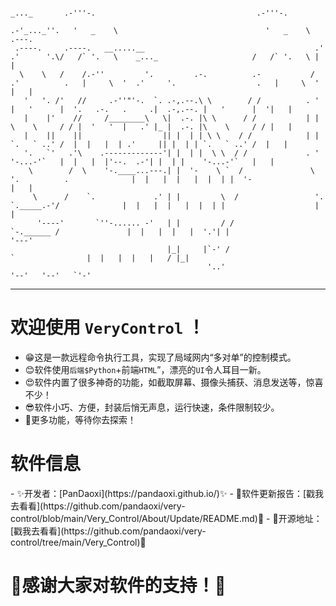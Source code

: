 ```
                                                                         _..._       .-'''-.                                    .-'''-.
                                                                      .-'_..._''.   '   _    \                                 '   _    \  .---.
 .----.     .----.   __.....__                                      .' .'      '.\/   /` '.   \    _..._                     /   /` '.   \ |   |
  \    \   /    /.-''         '.         .-.          .-           / .'          .   |     \  '  .'     '.                  .   |     \  ' |   |
   '   '. /'   //     .-''"'-.  `. .-,.--.\ \        / /          . '            |   '      |  '.   .-.   .     .|  .-,.--. |   '      |  '|   |
   |    |'    //     /________\   \|  .-. |\ \      / /           | |            \    \     / / |  '   '  |   .' |_ |  .-. |\    \     / / |   |
   |    ||    ||                  || |  | | \ \    / /            | |             `.   ` ..' /  |  |   |  | .'     || |  | | `.   ` ..' /  |   |
   '.   `'   .'\    .-------------'| |  | |  \ \  / /             . '                '-...-'`   |  |   |  |'--.  .-'| |  | |    '-...-'`   |   |
    \        /  \    '-.____...---.| |  '-    \ `  /               \ '.          .              |  |   |  |   |  |  | |  '-                |   |
     \      /    `.             .' | |         \  /                 '. `._____.-'/              |  |   |  |   |  |  | |                    |   |
      '----'       `''-...... -'   | |         / /                    `-.______ /               |  |   |  |   |  '.'| |                    '---'
                                   |_|     |`-' /                              `                |  |   |  |   |   / |_|
                                            '..'                                                '--'   '--'   `'-'

```

---

# 欢迎使用 `VeryControl` ！
- 😁这是一款远程命令执行工具，实现了局域网内“多对单”的控制模式。
- 😊软件使用`后端$Python`+前端`HTML`”，漂亮的`UI`令人耳目一新。
- 😍软件内置了很多神奇的功能，如截取屏幕、摄像头捕获、消息发送等，惊喜不少！
- 😎软件小巧、方便，封装后悄无声息，运行快速，条件限制较少。
- 🧐更多功能，等待你去探索！

<h1>软件信息</h1>
- ✨开发者：[PanDaoxi](https://pandaoxi.github.io/)✨
- 🎉软件更新报告：[戳我去看看](https://github.com/pandaoxi/very-control/blob/main/Very_Control/About/Update/README.md)🎉
- 🎈开源地址：[戳我去看看](https://github.com/pandaoxi/very-control/tree/main/Very_Control)🎈

# 🥰感谢大家对软件的支持！🥰
